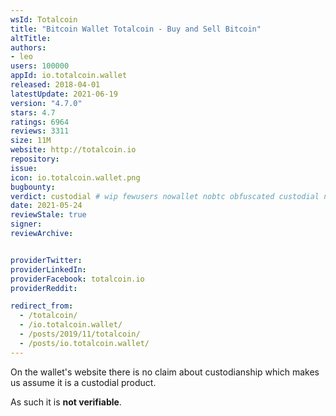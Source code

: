 ```yaml
---
wsId: Totalcoin
title: "Bitcoin Wallet Totalcoin - Buy and Sell Bitcoin"
altTitle: 
authors:
- leo
users: 100000
appId: io.totalcoin.wallet
released: 2018-04-01
latestUpdate: 2021-06-19
version: "4.7.0"
stars: 4.7
ratings: 6964
reviews: 3311
size: 11M
website: http://totalcoin.io
repository: 
issue: 
icon: io.totalcoin.wallet.png
bugbounty: 
verdict: custodial # wip fewusers nowallet nobtc obfuscated custodial nosource nonverifiable reproducible bounty defunct
date: 2021-05-24
reviewStale: true
signer: 
reviewArchive:


providerTwitter: 
providerLinkedIn: 
providerFacebook: totalcoin.io
providerReddit: 

redirect_from:
  - /totalcoin/
  - /io.totalcoin.wallet/
  - /posts/2019/11/totalcoin/
  - /posts/io.totalcoin.wallet/
---
```



On the wallet's website there is no claim about custodianship which makes us
assume it is a custodial product.

As such it is **not verifiable**.
